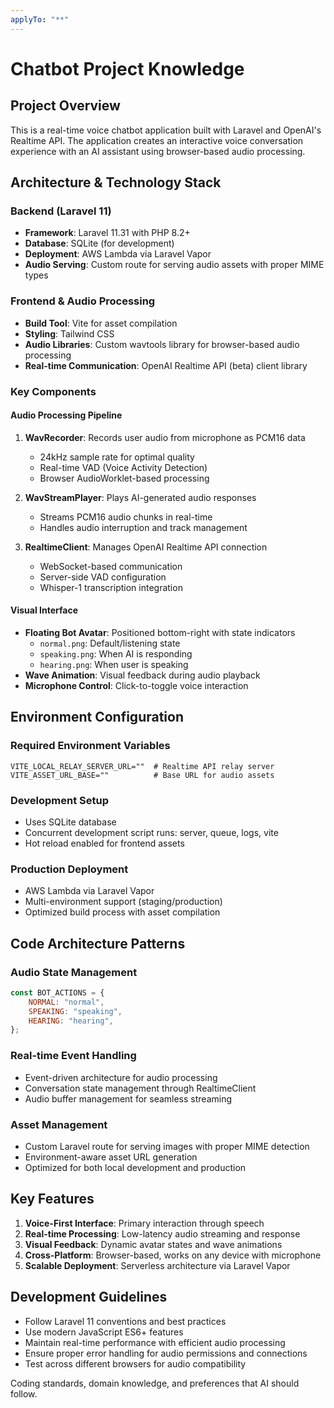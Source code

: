 ```yaml
---
applyTo: "**"
---
```


# Chatbot Project Knowledge

## Project Overview

This is a real-time voice chatbot application built with Laravel and OpenAI's Realtime API. The application creates an interactive voice conversation experience with an AI assistant using browser-based audio processing.

## Architecture & Technology Stack

### Backend (Laravel 11)

-   **Framework**: Laravel 11.31 with PHP 8.2+
-   **Database**: SQLite (for development)
-   **Deployment**: AWS Lambda via Laravel Vapor
-   **Audio Serving**: Custom route for serving audio assets with proper MIME types

### Frontend & Audio Processing

-   **Build Tool**: Vite for asset compilation
-   **Styling**: Tailwind CSS
-   **Audio Libraries**: Custom wavtools library for browser-based audio processing
-   **Real-time Communication**: OpenAI Realtime API (beta) client library

### Key Components

#### Audio Processing Pipeline

1. **WavRecorder**: Records user audio from microphone as PCM16 data

    - 24kHz sample rate for optimal quality
    - Real-time VAD (Voice Activity Detection)
    - Browser AudioWorklet-based processing

2. **WavStreamPlayer**: Plays AI-generated audio responses

    - Streams PCM16 audio chunks in real-time
    - Handles audio interruption and track management

3. **RealtimeClient**: Manages OpenAI Realtime API connection
    - WebSocket-based communication
    - Server-side VAD configuration
    - Whisper-1 transcription integration

#### Visual Interface

-   **Floating Bot Avatar**: Positioned bottom-right with state indicators
    -   `normal.png`: Default/listening state
    -   `speaking.png`: When AI is responding
    -   `hearing.png`: When user is speaking
-   **Wave Animation**: Visual feedback during audio playback
-   **Microphone Control**: Click-to-toggle voice interaction

## Environment Configuration

### Required Environment Variables

```env
VITE_LOCAL_RELAY_SERVER_URL=""  # Realtime API relay server
VITE_ASSET_URL_BASE=""          # Base URL for audio assets
```

### Development Setup

-   Uses SQLite database
-   Concurrent development script runs: server, queue, logs, vite
-   Hot reload enabled for frontend assets

### Production Deployment

-   AWS Lambda via Laravel Vapor
-   Multi-environment support (staging/production)
-   Optimized build process with asset compilation

## Code Architecture Patterns

### Audio State Management

```javascript
const BOT_ACTIONS = {
    NORMAL: "normal",
    SPEAKING: "speaking",
    HEARING: "hearing",
};
```

### Real-time Event Handling

-   Event-driven architecture for audio processing
-   Conversation state management through RealtimeClient
-   Audio buffer management for seamless streaming

### Asset Management

-   Custom Laravel route for serving images with proper MIME detection
-   Environment-aware asset URL generation
-   Optimized for both local development and production

## Key Features

1. **Voice-First Interface**: Primary interaction through speech
2. **Real-time Processing**: Low-latency audio streaming and response
3. **Visual Feedback**: Dynamic avatar states and wave animations
4. **Cross-Platform**: Browser-based, works on any device with microphone
5. **Scalable Deployment**: Serverless architecture via Laravel Vapor

## Development Guidelines

-   Follow Laravel 11 conventions and best practices
-   Use modern JavaScript ES6+ features
-   Maintain real-time performance with efficient audio processing
-   Ensure proper error handling for audio permissions and connections
-   Test across different browsers for audio compatibility

Coding standards, domain knowledge, and preferences that AI should follow.
